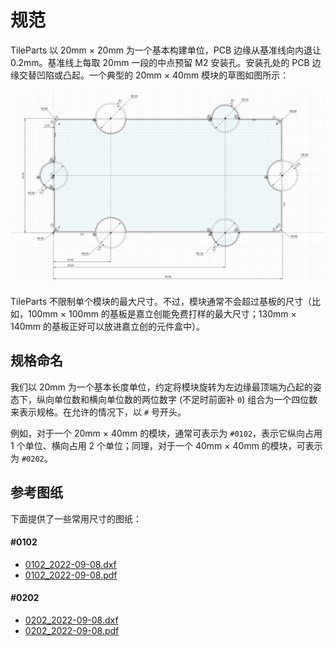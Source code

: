 # 规范

TileParts 以 20mm × 20mm 为一个基本构建单位，PCB 边缘从基准线向内退让 0.2mm。基准线上每取 20mm 一段的中点预留 M2 安装孔。安装孔处的 PCB 边缘交替凹陷或凸起。一个典型的 20mm × 40mm 模块的草图如图所示：

![](./draft.png)

TileParts 不限制单个模块的最大尺寸。不过，模块通常不会超过基板的尺寸（比如，100mm × 100mm 的基板是嘉立创能免费打样的最大尺寸；130mm × 140mm 的基板正好可以放进嘉立创的元件盒中）。

## 规格命名

我们以 20mm 为一个基本长度单位，约定将模块旋转为左边缘最顶端为凸起的姿态下，纵向单位数和横向单位数的两位数字 (不足时前面补 `0`) 组合为一个四位数来表示规格。在允许的情况下，以 `#` 号开头。

例如，对于一个 20mm × 40mm 的模块，通常可表示为 `#0102`，表示它纵向占用 1 个单位、横向占用 2 个单位；同理，对于一个 40mm × 40mm 的模块，可表示为 `#0202`。

## 参考图纸

下面提供了一些常用尺寸的图纸：

#### #0102

* [0102_2022-09-08.dxf](/drawings/0102_2022-09-08.dxf)
* [0102_2022-09-08.pdf](/drawings/0102_2022-09-08.pdf)

#### #0202

* [0202_2022-09-08.dxf](/drawings/0202_2022-09-08.dxf)
* [0202_2022-09-08.pdf](/drawings/0202_2022-09-08.pdf)
